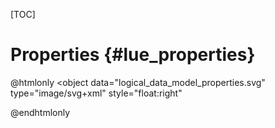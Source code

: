 [TOC]

# Properties  {#lue_properties}

@htmlonly
<object
    data="logical_data_model_properties.svg"
    type="image/svg+xml"
    style="float:right"
>
</object>
@endhtmlonly

